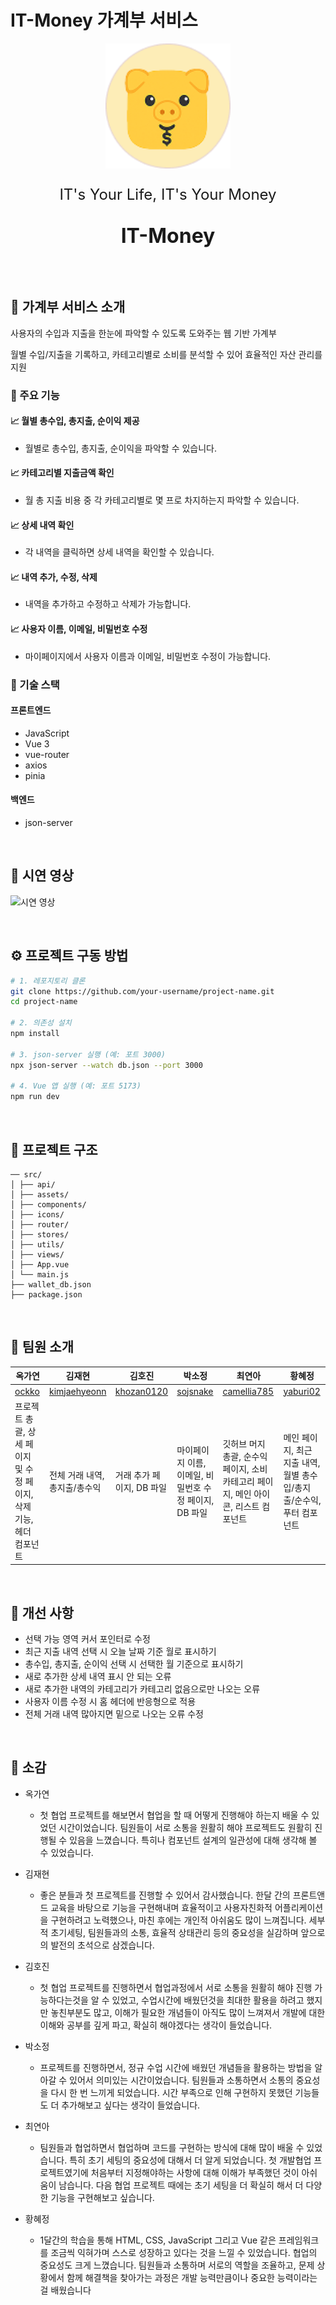 # IT-Money 가계부 서비스

<p align="center">
  <img src="./src/icons/pig.png"  width="200" height="200">
</p>
<p align="center" style="font-size:1.5rem">IT's Your Life, IT's Your Money</p>
<p align="center" style="font-size: 2rem; font-weight: bold">IT-Money</p>

<br/>

## 📌 가계부 서비스 소개

사용자의 수입과 지출을 한눈에 파악할 수 있도록 도와주는 웹 기반 가계부

월별 수입/지출을 기록하고, 카테고리별로 소비를 분석할 수 있어 효율적인 자산 관리를 지원

### 📌 주요 기능

#### 📈 월별 총수입, 총지출, 순이익 제공

- 월별로 총수입, 총지출, 순이익을 파악할 수 있습니다.

#### 📈 카테고리별 지출금액 확인

- 월 총 지출 비용 중 각 카테고리별로 몇 프로 차지하는지 파악할 수 있습니다.

#### 📈 상세 내역 확인

- 각 내역을 클릭하면 상세 내역을 확인할 수 있습니다.

#### 📈 내역 추가, 수정, 삭제

- 내역을 추가하고 수정하고 삭제가 가능합니다.

#### 📈 사용자 이름, 이메일, 비밀번호 수정

- 마이페이지에서 사용자 이름과 이메일, 비밀번호 수정이 가능합니다.

### 📌 기술 스택

#### 프론트엔드

- JavaScript
- Vue 3
- vue-router
- axios
- pinia

#### 백엔드

- json-server

<br />

## 📌 시연 영상

![시연 영상](./src/assets/KB_ITMoney-1차스켈레톤.gif)

<br />

## ⚙️ 프로젝트 구동 방법

```sh
# 1. 레포지토리 클론
git clone https://github.com/your-username/project-name.git
cd project-name

# 2. 의존성 설치
npm install

# 3. json-server 실행 (예: 포트 3000)
npx json-server --watch db.json --port 3000

# 4. Vue 앱 실행 (예: 포트 5173)
npm run dev
```

<br />

## 📌 프로젝트 구조

```
── src/
│ ├── api/
│ ├── assets/
│ ├── components/
│ ├── icons/
│ ├── router/
│ ├── stores/
│ ├── utils/
│ ├── views/
│ ├── App.vue
│ └── main.js
├── wallet_db.json
├── package.json
```

<br />

## 📌 팀원 소개

| 옥가연                                                              | 김재현                                          | 김호진                                      | 박소정                                                 | 최연아                                                                              | 황혜정                                                                |
| ------------------------------------------------------------------- | ----------------------------------------------- | ------------------------------------------- | ------------------------------------------------------ | ----------------------------------------------------------------------------------- | --------------------------------------------------------------------- |
| [ockko](https://github.com/ockko)                                   | [kimjaehyeonn](https://github.com/kimjaehyeonn) | [khozan0120](https://github.com/khozan0120) | [sojsnake](https://github.com/sojsnake)                | [camellia785](https://github.com/camellia785)                                       | [yaburi02](https://github.com/yaburi02)                               |
| 프로젝트 총괄, 상세 페이지 및 수정 페이지, 삭제 기능, 헤더 컴포넌트 | 전체 거래 내역, 총지출/총수익                   | 거래 추가 페이지, DB 파일                   | 마이페이지 이름, 이메일, 비밀번호 수정 페이지, DB 파일 | 깃허브 머지 총괄, 순수익 페이지, 소비 카테고리 페이지, 메인 아이콘, 리스트 컴포넌트 | 메인 페이지, 최근 지출 내역, 월별 총수입/총지출/순수익, 푸터 컴포넌트 |

<br />

## 📌 개선 사항

- 선택 가능 영역 커서 포인터로 수정
- 최근 지출 내역 선택 시 오늘 날짜 기준 월로 표시하기
- 총수입, 총지출, 순이익 선택 시 선택한 월 기준으로 표시하기
- 새로 추가한 상세 내역 표시 안 되는 오류
- 새로 추가한 내역의 카테고리가 카테고리 없음으로만 나오는 오류
- 사용자 이름 수정 시 홈 헤더에 반응형으로 적용
- 전체 거래 내역 많아지면 밑으로 나오는 오류 수정

<br />

## 📌 소감

- 옥가연

  - 첫 협업 프로젝트를 해보면서 협업을 할 때 어떻게 진행해야 하는지 배울 수 있었던 시간이었습니다. 팀원들이 서로 소통을 원활히 해야 프로젝트도 원활히 진행될 수 있음을 느꼈습니다. 특히나 컴포넌트 설계의 일관성에 대해 생각해 볼 수 있었습니다.

- 김재현
  -  좋은 분들과 첫 프로젝트를 진행할 수 있어서 감사했습니다. 한달 간의 프론트앤드 교육을 바탕으로 기능을 구현해내며 효율적이고 사용자친화적 어플리케이션을 구현하려고 노력했으나, 마친 후에는 개인적 아쉬움도 많이 느껴집니다. 세부적 초기세팅, 팀원들과의 소통, 효율적 상태관리 등의 중요성을 실감하며 앞으로의 발전의 초석으로 삼겠습니다. 

- 김호진
  - 첫 협업 프로젝트를 진행하면서 협업과정에서 서로 소통을 원활히 해야 진행 가능하다는것을 알 수 있었고, 수업시간에 배웠던것을 최대한 활용을 하려고 했지만 놓친부분도 많고, 이해가 필요한 개념들이 아직도 많이 느껴져서 개발에 대한 이해와 공부를 깊게 파고, 확실히 해야겠다는 생각이 들었습니다.
- 박소정
  - 프로젝트를 진행하면서, 정규 수업 시간에 배웠던 개념들을 활용하는 방법을 알아갈 수 있어서 의미있는 시간이었습니다. 팀원들과 소통하면서 소통의 중요성을 다시 한 번 느끼게 되었습니다. 시간 부족으로 인해 구현하지 못했던 기능들도 더 추가해보고 싶다는 생각이 들었습니다.
- 최연아
  - 팀원들과 협업하면서 협업하며 코드를 구현하는 방식에 대해 많이 배울 수 있었습니다. 특히 초기 세팅의 중요성에 대해서 더 알게 되었습니다. 첫 개발협업 프로젝트였기에 처음부터 지정해야하는 사항에 대해 이해가 부족했던 것이 아쉬움이 남습니다. 다음 협업 프로젝트 때에는 초기 세팅을 더 확실히 해서 더 다양한 기능을 구현해보고 싶습니다.
- 황혜정
  - 1달간의 학습을 통해 HTML, CSS, JavaScript 그리고 Vue 같은 프레임워크를 조금씩 익혀가며 스스로 성장하고 있다는 것을 느낄 수 있었습니다. 협업의 중요성도 크게 느꼈습니다. 팀원들과 소통하며 서로의 역할을 조율하고, 문제 상황에서 함께 해결책을 찾아가는 과정은 개발 능력만큼이나 중요한 능력이라는 걸 배웠습니다
